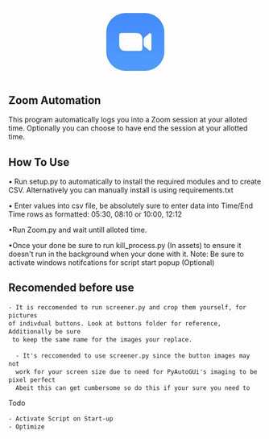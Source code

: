 
<p align="center">
  <img width=50% src="Zoom.jpg" alt="Material Bread logo">
</p>


## **Zoom Automation**
This program automatically logs you into a Zoom session at your alloted time. Optionally you can choose to have end the session at your allotted time.

## **How To Use**
• Run setup.py to automatically to install the required modules and to create CSV. Alternatively you 
  can manually install is using requirements.txt
  
  • Enter values into csv file, be absolutely sure to enter data into Time/End Time rows as formatted:
 05:30, 08:10 or 10:00, 12:12
 
  •Run Zoom.py and wait untill alloted time.
  
  •Once your done be sure to run kill_process.py (In assets) to ensure it doesn't run in the background when your
 done with it.
  Note: Be sure to activate windows notifcations for script start popup (Optional)

## **Recomended before use**
```
- It is reccomended to run screener.py and crop them yourself, for pictures 
of indivdual buttons. Look at buttons folder for reference, Additionally be sure
 to keep the same name for the images your replace.

  - It's reccomended to use screener.py since the button images may not 
  work for your screen size due to need for PyAutoGUi's imaging to be pixel perfect
  Abeit this can get cumbersome so do this if your sure you need to
```

Todo
```
- Activate Script on Start-up
- Optimize
```

